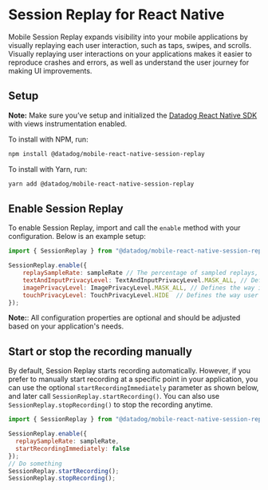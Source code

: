 # Session Replay for React Native

Mobile Session Replay expands visibility into your mobile applications by visually replaying each user interaction, such as taps, swipes, and scrolls. Visually replaying user interactions on your applications makes it easier to reproduce crashes and errors, as well as understand the user journey for making UI improvements.

## Setup

**Note:** Make sure you’ve setup and initialized the [Datadog React Native SDK][1] with views instrumentation enabled.

To install with NPM, run:

```sh
npm install @datadog/mobile-react-native-session-replay
```

To install with Yarn, run:

```sh
yarn add @datadog/mobile-react-native-session-replay
```

## Enable Session Replay

To enable Session Replay, import and call the `enable` method with your configuration. Below is an example setup:

```js
import { SessionReplay } from "@datadog/mobile-react-native-session-replay";

SessionReplay.enable({
    replaySampleRate: sampleRate // The percentage of sampled replays, in the range 0.0 - 100.0 (Default: 100.0).
    textAndInputPrivacyLevel: TextAndInputPrivacyLevel.MASK_ALL, // Defines the way text and input (e.g text fields, checkboxes) should be masked (Default: `MASK_ALL`).
    imagePrivacyLevel: ImagePrivacyLevel.MASK_ALL, // Defines the way images should be masked (Default: `MASK_ALL`).
    touchPrivacyLevel: TouchPrivacyLevel.HIDE  // Defines the way user touches (e.g tap) should be masked (Default: `HIDE`).
});
```

**Note:**: All configuration properties are optional and should be adjusted based on your application's needs.

## Start or stop the recording manually

By default, Session Replay starts recording automatically. However, if you prefer to manually start recording at a specific point in your application, you can use the optional `startRecordingImmediately` parameter as shown below, and later call `SessionReplay.startRecording()`. You can also use `SessionReplay.stopRecording()` to stop the recording anytime.

```js
import { SessionReplay } from "@datadog/mobile-react-native-session-replay";

SessionReplay.enable({
  replaySampleRate: sampleRate,
  startRecordingImmediately: false
});
// Do something
SessionReplay.startRecording();
SessionReplay.stopRecording();
```

[1]: https://www.npmjs.com/package/@datadog/mobile-react-native